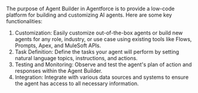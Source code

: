 The purpose of Agent Builder in Agentforce is to provide a low-code platform for building and customizing AI agents. Here are some key functionalities:

1. Customization: Easily customize out-of-the-box agents or build new agents for any role, industry, or use case using existing tools like Flows, Prompts, Apex, and MuleSoft APIs.
2. Task Definition: Define the tasks your agent will perform by setting natural language topics, instructions, and actions.
3. Testing and Monitoring: Observe and test the agent's plan of action and responses within the Agent Builder.
4. Integration: Integrate with various data sources and systems to ensure the agent has access to all necessary information.